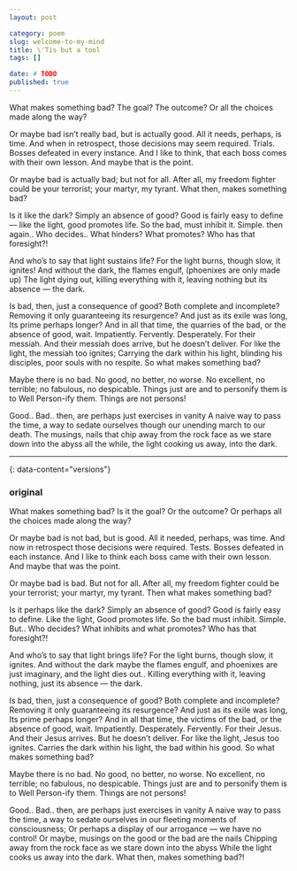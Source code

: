 ```yaml
---
layout: post

category: poem
slug: welcome-to-my-mind
title: \'Tis but a tool
tags: []

date: # TODO
published: true
---
```


What makes something bad?
The goal? The outcome?
Or all the choices made along the way?

Or maybe bad isn’t really bad, but is actually good.
All it needs,
perhaps,
is time. And when in retrospect,
those decisions may seem required. Trials.
Bosses defeated in every instance.
And I like to think, that each boss comes with their own lesson.
And maybe that is the point.

Or maybe bad is actually bad;
but not for all.
After all,
my freedom fighter could be your terrorist; your martyr, my tyrant.
What then, makes something bad?

Is it like the dark? Simply an absence of good?
Good is fairly easy to define — like the light,
good promotes life. So the bad, must inhibit it.
Simple.
then again..
Who decides..
What hinders? What promotes?
Who has that foresight?!

And who’s to say
that light sustains life?
For the light burns, though slow, it ignites!
And without the dark, the flames engulf,
(phoenixes are only made up)
The light dying out,
killing everything with it, leaving nothing but its absence — 
the dark.

Is bad, then, just a consequence of good? 
Both complete and incomplete?
Removing it only guaranteeing its resurgence? 
And just as its exile was long,
Its prime perhaps longer? And in all that time, the quarries 
of the bad, or the absence of good, wait.
Impatiently.
Fervently.
Desperately.
For their messiah. And their messiah does arrive,
but he doesn’t deliver. For like the light, the messiah too ignites;
Carrying the dark within his light, blinding his disciples,
poor souls with no respite.
So what makes something bad?

Maybe there is no bad. No good, no better, no worse. 
No excellent, no terrible;
no fabulous, no despicable.
Things just are and to personify them is to 
Well
Person-ify them. Things are not persons!

Good.. Bad.. then, are perhaps just exercises in vanity
A naive way to pass the time,
a way to sedate ourselves though our unending march to our death.
The musings, nails that chip away from the rock face as we stare down into the abyss
all the while, the light cooking us away,
into the dark.

---

{: data-content="versions"}

### original
What makes something bad?
Is it the goal? Or the outcome?
Or perhaps all the choices made along the way?

Or maybe bad is not bad, 
but is good.
All it needed,
perhaps,
was time. And now in retrospect
those decisions were required. Tests.
Bosses defeated in each instance.
And I like to think each boss came with their own lesson. 
And maybe that was the point.

Or maybe bad is bad.
But not for all.
After all,
my freedom fighter could be your terrorist; 
your martyr, my tyrant.
Then what makes something bad?

Is it perhaps like the dark? Simply an absence of good? 
Good is fairly easy to define. Like the light,
Good promotes life. So the bad must inhibit.
Simple.
But..
Who decides? What inhibits and what promotes? 
Who has that foresight?!

And who’s to say that light
brings life?
For the light burns, though slow, it ignites.
And without the dark
maybe the flames engulf, and phoenixes are just imaginary,
and the light dies out..
Killing everything with it, leaving nothing, just its absence — the dark.

Is bad, then, just a consequence of good?
Both complete and incomplete?
Removing it only guaranteeing its resurgence? 
And just as its exile was long,
Its prime perhaps longer? And in all that time, the victims
of the bad, or the absence of good, wait.
Impatiently.
Desperately.
Fervently.
For their Jesus. And their Jesus arrives.
But he doesn’t deliver. For like the light, Jesus too ignites.
Carries the dark within his light, the bad within his good.
So what makes something bad?

Maybe there is no bad. No good, no better, no worse. 
No excellent, no terrible;
no fabulous, no despicable.
Things just are and to personify them is to
Well
Person-ify them. Things are not persons!

Good.. Bad.. then, are perhaps just exercises in vanity
A naive way to pass the time,
a way to sedate ourselves in our fleeting moments of consciousness;
Or perhaps a display of our arrogance — we have no control!
Or maybe, musings on the good or the bad are the nails
Chipping away from the rock face as we stare down into the abyss
While the light cooks us away into the dark.
What then, makes something bad?!

